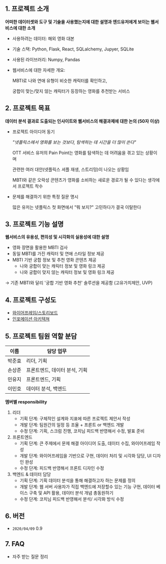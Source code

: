 ## 1. 프로젝트 소개

**어떠한 데이터셋와 도구 및 기술을 사용했는지에 대한 설명과 엔드유저에게 보이는 웹서비스에 대한 소개**

- 사용하려는 데이터: 해외 영화 대본
- 기술 스택: Python, Flask, React,  SQLalchemy, Jupyer, SQLite
- 사용된 라이브러리: Numpy, Pandas
- 웹서비스에 대한 자세한 개요:

    MBTI로 나와 연애 유형이 비슷한 캐릭터를 확인하고,

    궁합이 맞는/맞지 않는 캐릭터가 등장하는 영화를 추천받는 서비스

## 2. 프로젝트 목표

**데이터 분석 결과로 도출되는 인사이트와 웹서비스의 해결과제에 대한 논의 (50자 이상)**

- 프로젝트 아이디어 동기

    *"넷플릭스에서 영화를 보는 것보다, 탐색하는 데 시간을 더 많이 쓴다"*

    OTT 서비스 유저의 Pain Point는 영화를 탐색하는 데 어려움을 겪고 있는 상황이며

    관련한 여러 대안(넷플릭스 셔플 재생, 스트리밍)이 나오는 상황임

    MBTI와 같은 오락성 콘텐츠가 영화를 소비하는 새로운 경로가 될 수 있다는 생각에서 프로젝트 착수

- 문제를 해결하기 위한 특정 질문 명시

    많은 유저는 넷플릭스 첫 화면에서 "뭐 보지?" 고민하다가 결국 이탈한다

## 3. 프로젝트 기능 설명

**웹서비스의 유용성, 편의성 및 시각화의 실용성에 대한 설명**

- 영화 장면을 활용한 MBTI 검사
- 동일 MBTI를 가진 캐릭터 및 연애 스타일 정보 제공
- MBTI 기반 궁합 정보 및 추천 영화 콘텐츠 제공
    - 나와 궁합이 맞는 캐릭터 정보 및 영화 링크 제공
    - 나와 궁합이 맞지 않는 캐릭터 정보 및 영화 링크 제공

→ 기존 MBTI와 달리 '궁합 기반 영화 추천' 솔루션을 제공함 (고유가치제안, UVP)

## 4. 프로젝트 구성도

- [와이어프레임/스토리보드](https://kdt-gitlab.elice.io/001-part3-moviecharacter/team3/project-DNB/-/wikis/%5B%EA%B8%B0%ED%9A%8D%5D-%EC%84%9C%EB%B9%84%EC%8A%A4-%ED%94%84%EB%A1%9C%ED%86%A0%ED%83%80%EC%9E%85-(%EC%A0%95%EB%B3%B4-%EB%B0%8F-%EA%B8%B0%EB%8A%A5-%ED%8F%AC%ED%95%A8))
- [인포메이션 아키텍쳐](https://kdt-gitlab.elice.io/001-part3-moviecharacter/team3/project-DNB/-/wikis/%5B%EA%B8%B0%ED%9A%8D%5D-Information-Architecture)

## 5. 프로젝트 팀원 역할 분담

| 이름 | 담당 업무 |
| ------ | ------ |
| 박준효 | 리더, 기획 |
| 손상준 | 프론트엔드, 데이터 분석, 기획 |
| 민유지 | 프론트엔드, 기획 |
| 이민호 | 데이터 분석, 백엔드 |



**멤버별 responsibility**

1. 리더
    - 기획 단계: 구체적인 설계와 지표에 따른 프로젝트 제안서 작성
    - 개발 단계: 팀원간의 일정 등 조율 + 프론트 or 백엔드 개발
    - 수정 단계: 기획, 스크럼 진행, 코치님 피드백 반영해서 수정, 발표 준비
1. 프론트엔드
    - 기획 단계: 큰 주제에서 문제 해결 아이디어 도출, 데이터 수집, 와이어프레임 작성
    - 개발 단계: 와이어프레임을 기반으로 구현, 데이터 처리 및 시각화 담당, UI 디자인 완성
    - 수정 단계: 피드백 반영해서 프론트 디자인 수정
1. 백엔드 & 데이터 담당
    - 기획 단계: 기획 데이터 분석을 통해 해결하고자 하는 문제를 정의
    - 개발 단계: 웹 서버 사용자가 직접 백엔드에 저장할수 있는 기능 구현, 데이터 베이스 구축 및 API 활용, 데이터 분석 개념 총동원하기
    - 수정 단계: 코치님 피드백 반영해서 분석/ 시각화 방식 수정

## 6. 버전

- `2020/04/09` 0.9

## 7. FAQ

- 자주 받는 질문 정리